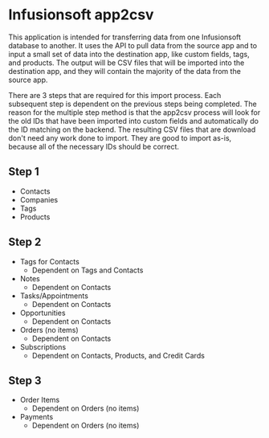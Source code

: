 # Infusionsoft app2csv

This application is intended for transferring data from one Infusionsoft database to another.  It uses the API to pull data from the source app and to input a small set of data into the destination app, like custom fields, tags, and products.  The output will be CSV files that will be imported into the destination app, and they will contain the majority of the data from the source app.

There are 3 steps that are required for this import process.  Each subsequent step is dependent on the previous steps being completed.  The reason for the multiple step method is that the app2csv process will look for the old IDs that have been imported into custom fields and automatically do the ID matching on the backend.  The resulting CSV files that are download don't need any work done to import.  They are good to import as-is, because all of the necessary IDs should be correct.  

## Step 1

* Contacts
* Companies
* Tags
* Products

## Step 2

* Tags for Contacts
  * Dependent on Tags and Contacts
* Notes
  * Dependent on Contacts
* Tasks/Appointments
  * Dependent on Contacts
* Opportunities
  * Dependent on Contacts
* Orders (no items)
  * Dependent on Contacts
* Subscriptions
  * Dependent on Contacts, Products, and Credit Cards

## Step 3

* Order Items
  * Dependent on Orders (no items)
* Payments
  * Dependent on Orders (no items)
